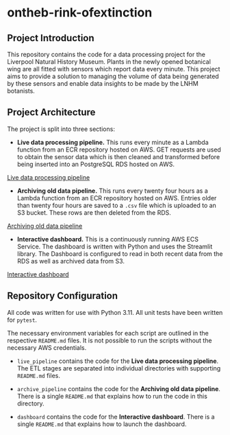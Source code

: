 # ontheb-rink-ofextinction

## Project Introduction

This repository contains the code for a data processing project for the Liverpool Natural History Museum. Plants in the newly opened botanical wing are all fitted with sensors which report data every minute. This project aims to provide a solution to managing the volume of data being generated by these sensors and enable data insights to be made by the LNHM botanists.

## Project Architecture

The project is split into three sections:

- **Live data processing pipeline.** This runs every minute as a Lambda function from an ECR repository hosted on AWS. GET requests are used to obtain the sensor data which is then cleaned and transformed before being inserted into an PostgreSQL RDS hosted on AWS.

[Live data processing pipeline](live_pipeline.png)

- **Archiving old data pipeline.** This runs every twenty four hours as a Lambda function from an ECR repository hosted on AWS. Entries older than twenty four hours are saved to a `.csv` file which is uploaded to an S3 bucket. These rows are then deleted from the RDS.

[Archiving old data pipeline](archive_pipeline.png)

- **Interactive dashboard.** This is a continuously running AWS ECS Service. The dashboard is written with Python and uses the Streamlit library. The Dashboard is configured to read in both recent data from the RDS as well as archived data from S3.

[Interactive dashboard](dashboard.png)

## Repository Configuration

All code was written for use with Python 3.11. All unit tests have been written for `pytest`.

The necessary environment variables for each script are outlined in the respective `README.md` files. It is not possible to run the scripts without the necessary AWS credentials.

- `live_pipeline` contains the code for the **Live data processing pipeline**. The ETL stages are separated into individual directories with supporting `README.md` files.

- `archive_pipeline` contains the code for the **Archiving old data pipeline**. There is a single `README.md` that explains how to run the code in this directory.

- `dashboard` contains the code for the **Interactive dashboard**. There is a single `README.md` that explains how to launch the dashboard.
